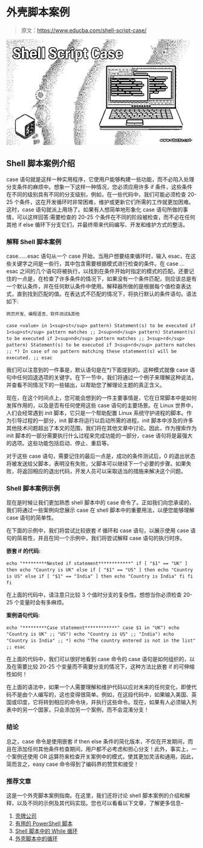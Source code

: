 # 外壳脚本案例

> 原文：<https://www.educba.com/shell-script-case/>

![Shell Script Case](img/cb9a954802d14507c426cfb16022a889.png)



## Shell 脚本案例介绍

case 语句就是这样一种实用程序，它使用户能够构建一些功能，而不必陷入处理分支条件的麻烦中。想象一下这样一种情况，您必须应用许多 if 条件，这些条件在不同的级别具有不同的分支级别，例如，在一些代码中，我们可能必须检查 20-25 个条件，这在开发循环时非常困难，维护或更新它们所需的工作就更加困难。这时，case 语句就派上用场了。如果有人想简单地形象化 case 语句所做的事情，可以这样回答:需要检查的 20-25 个条件在不同的阶段被检查，而不必在任何其他 if else 循环下分支它们，并最终带来代码编写、开发和维护方式的整洁。

### 解释 Shell 脚本案例

case……esac 语句从一个 case 开始，当用户想要结束循环时，输入 esac，在这些关键字之间是一些行，其中包含需要根据模式进行检查的条件。在 case … esac 之间的几个语句将被执行，以找到在条件开始时指定的模式的匹配。还要记住的一点是，在检查了许多条件的情况下，如果没有一个条件匹配，则应该总是有一个默认条件，并在任何默认条件中使用。解释器所做的是根据每个值检查表达式，直到找到匹配的值。在表达式不匹配的情况下，将执行默认的条件语句。语法如下:

<small>网页开发、编程语言、软件测试&其他</small>

`case <value> in
1<sup>st</sup> pattern)
Statement(s) to be executed if 1<sup>st</sup> pattern matches
;;
2<sup>nd</sup> pattern)
Statement(s) to be executed if 2<sup>nd</sup> pattern matches
;;
3<sup>rd</sup> pattern)
Statement(s) to be executed if 3<sup>rd</sup> pattern matches
;;
*)
In case of no pattern matching these statement(s) will be executed.
;;
esac`

我们可以注意到的一件事是，默认语句是在*)下面提到的。这种模式就像 case 语句中任何回退选项的关键字。在下一节中，我们将通过一个例子来理解这种说法，并查看不同情况下的一些输出，以帮助您了解理论主题的真正含义。

现在，在这个时间点上，您可能会想到的一件主要事情是，它在日常脚本中是如何发挥作用的，以及是否有任何使用这些 case 语句的主要场景。在 Linux 世界中，人们会经常遇到 init 脚本，它只是一个帮助配置 Linux 系统守护进程的脚本。作为引导过程的一部分，init 脚本将运行以启动所需的进程。init 脚本中涉及的许多其他技术问题超出了本文的范围，我们将在其他文章中讨论。因此，作为搜索作为 init 脚本的一部分需要执行什么过程来完成功能的一部分，case 语句将是最强大的选项。这些功能包括启动、停止、重启等。

对于这些 case 语句，需要记住的最后一点是，成功的条件测试后，0 的退出状态将被发送给父脚本，表明没有失败，父脚本可以继续下一个必要的步骤。如果失败，将返回相应的退出代码，开发人员可以采取适当的措施来解决这个问题。

### Shell 脚本案例示例

现在是时候让我们更加熟悉 shell 脚本中的 case 命令了。正如我们向您承诺的，我们将通过一些案例向您展示 case 在 shell 脚本中的重要用法，以便您能够理解 case 语句的简单性。

在下面的示例中，我们将尝试比较嵌套 if 循环和 case 语句，以展示使用 case 语句的简易性，并且在同一个示例中，我们将尝试解释 case 语句的执行时序。

**嵌套 if 的代码:**

`echo "*********Nested if statement************"
if [ "$1" == "UK" ] then
echo "Country is UK"
else
if [ "$1" == "US" ] then
echo "Country is US"
else
if [ "$1" == "India" ] then
echo "Country is India"
fi
fi
fi`

在上面的代码中，请注意只比较 3 个值时分支的复杂性。想想当你必须检查 20-25 个变量时会有多麻烦。

**案例语句代码:**

`echo "*********Case statement************"
case $1 in
"UK")
echo "Country is UK"
;;
"US")
echo "Country is US"
;;
"India")
echo "Country is India"
;;
*)
echo "The country entered is not in the list"
;;
esac`

在上面的代码中，我们可以很好地看到 case 命令的 case 语句是如何组织的，以及在需要比较 20-25 个变量而不需要分支的情况下，这种方法比嵌套 if 的可伸缩性如何！

在上面的语法中，如果一个人需要理解和维护代码以应对未来的任何变化，即使代码不是由个人编写的，这也变得很简单。例如，在这段代码中，如果输入美国、英国或印度，它将转到相应的命令块，并执行这些命令。现在，如果有人必须输入列表中的另一个国家，只会添加另一个案例，而不会混淆分支！

### 结论

总之，case 命令是使用嵌套 if then else 条件的简化版本，不仅在开发期间，而且在添加任何其他条件检查期间，用户都不必考虑和担心分支！此外，事实上，一个案例还使用 OR 运算符来检查开关案例中的模式，使其更加灵活和通用。因此，简而言之，easy case 命令得到了编码界的赞赏和接受！

### 推荐文章

这是一个外壳脚本案例指南。在这里，我们还将讨论 shell 脚本案例的介绍和解释，以及不同的示例及其代码实现。您也可以看看以下文章，了解更多信息–

1.  [壳牌公司](https://www.educba.com/shell-corporation/)
2.  [有用的 PowerShell 脚本](https://www.educba.com/useful-powershell-scripts/)
3.  [Shell 脚本中的 While 循环](https://www.educba.com/while-loop-in-shell-scripting/)
4.  [外壳脚本中的循环](https://www.educba.com/loops-in-shell-scripting/)






